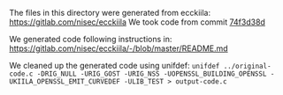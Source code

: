 The files in this directory were generated from ecckiila:
https://gitlab.com/nisec/ecckiila
We took code from commit [74f3d38d](https://gitlab.com/nisec/ecckiila/-/commit/74f3d38df9224689d2c74ff7d7832b6c45070ce6)

We generated code following instructions in:
https://gitlab.com/nisec/ecckiila/-/blob/master/README.md

We cleaned up the generated code using unifdef:
`unifdef ../original-code.c -DRIG_NULL -URIG_GOST -URIG_NSS -UOPENSSL_BUILDING_OPENSSL -UKIILA_OPENSSL_EMIT_CURVEDEF -ULIB_TEST > output-code.c`

